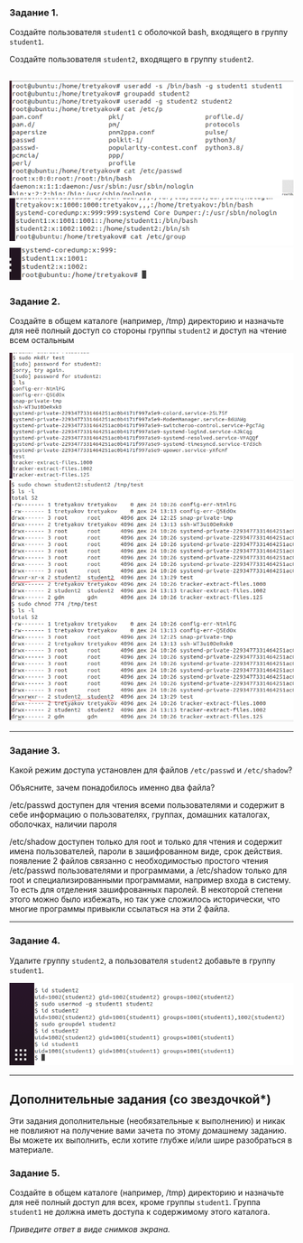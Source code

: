 ### Задание 1.

Создайте пользователя `student1` с оболочкой bash, входящего в группу `student1`.

Создайте пользователя `student2`, входящего в группу `student2`.

![](/images/3-04/task1.png "1 скрин 1 задания")
![](/images/3-04/task1-2.png "2 скрин 1 задания")
![](/images/3-04/task1-3.png "3 скрин 1 задания")
------

### Задание 2.

Создайте в общем каталоге (например, /tmp) директорию и назначьте для неё полный доступ со стороны группы `student2` и доступ на чтение всем остальным

![](/images/3-04/task2-1.png "1 скрин 2 задания")
![](/images/3-04/task2-2.png "2 скрин 2 задания")

------

### Задание 3.

Какой режим доступа установлен для файлов `/etc/passwd` и `/etc/shadow`?

Объясните, зачем понадобилось именно два файла?

/etc/passwd доступен для чтения всеми пользователями и содержит в себе информацию о пользователях, группах, домашних каталогах, оболочках, наличии пароля

/etc/shadow доступен только для root и только для чтения и содержит имена пользователей, пароли в зашифрованном виде, срок действия.
появление 2 файлов связанно с необходимостью простого чтения /etc/passwd пользователями и программами, а /etc/shadow только для root и специализированными программами, например входа в систему. То есть для отделения зашифрованных паролей. В некоторой степени этого можно было избежать, но так уже сложилось исторически, что многие программы привыкли ссылаться на эти 2 файла.

------

### Задание 4.

Удалите группу `student2`, а пользователя `student2` добавьте в группу `student1`.

![](/images/3-04/task5.png "1 скрин 4 задания")

---

## Дополнительные задания (со звездочкой*)
Эти задания дополнительные (необязательные к выполнению) и никак не повлияют на получение вами зачета по этому домашнему заданию. Вы можете их выполнить, если хотите глубже и/или шире разобраться в материале.

### Задание 5.

Создайте в общем каталоге (например, /tmp) директорию и назначьте для неё полный доступ для всех, кроме группы `student1`.  Группа `student1` не должна иметь доступа к содержимому этого каталога.

*Приведите ответ в виде снимков экрана.*
